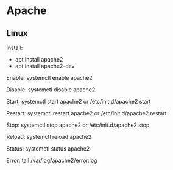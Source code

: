 # Apache

## Linux

Install:

*   apt install apache2
*   apt install apache2-dev

Enable: systemctl enable apache2

Disable: systemctl disable apache2

Start: systemctl start apache2  or /etc/init.d/apache2 start

Restart: systemctl restart apache2 or /etc/init.d/apache2 restart

Stop: systemctl stop apache2 or /etc/init.d/apache2 stop

Reload: systemctl reload apache2

Status: systemctl status apache2

Error: tail /var/log/apache2/error.log
